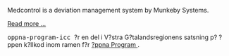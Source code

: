 
<td id="wikicontent" class="psdescription">
  <p>
    Medcontrol is a deviation management system by Munkeby Systems. 
  </p>
  <p>
    <a href="https://code.google.com/p/oppna-program-medcontrol/wiki/Portletbeskrivning" rel="nofollow">
      Read more ...
    </a>
  </p>
</td>

  <p>
    <tt>
      oppna-program-icc
    </tt>
     ?r en del i V?stra G?talandsregionens satsning p? ?ppen k?llkod inom ramen f?r 
    <a href="https://github.com/Vastra-Gotalandsregionen//oppna-program">
      ?ppna Program
    </a>
    . 
  </p>